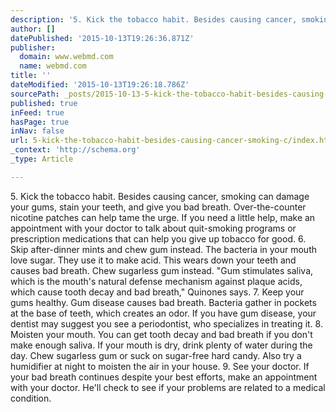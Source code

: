 ```yaml
---
description: '5. Kick the tobacco habit. Besides causing cancer, smoking can damage your gums, stain your teeth, and give you bad breath.  Over-the-counter nicotine patches c'
author: []
datePublished: '2015-10-13T19:26:36.871Z'
publisher:
  domain: www.webmd.com
  name: webmd.com
title: ''
dateModified: '2015-10-13T19:26:18.786Z'
sourcePath: _posts/2015-10-13-5-kick-the-tobacco-habit-besides-causing-cancer-smoking-c.md
published: true
inFeed: true
hasPage: true
inNav: false
url: 5-kick-the-tobacco-habit-besides-causing-cancer-smoking-c/index.html
_context: 'http://schema.org'
_type: Article

---
```

5\. Kick the tobacco habit. Besides causing cancer, smoking can damage your gums, stain your teeth, and give you bad breath. Over-the-counter nicotine patches can help tame the urge. If you need a little help, make an appointment with your doctor to talk about quit-smoking programs or prescription medications that can help you give up tobacco for good. 6\. Skip after-dinner mints and chew gum instead. The bacteria in your mouth love sugar. They use it to make acid. This wears down your teeth and causes bad breath. Chew sugarless gum instead. "Gum stimulates saliva, which is the mouth's natural defense mechanism against plaque acids, which cause tooth decay and bad breath," Quinones says. 7\. Keep your gums healthy. Gum disease causes bad breath. Bacteria gather in pockets at the base of teeth, which creates an odor. If you have gum disease, your dentist may suggest you see a periodontist, who specializes in treating it. 8\. Moisten your mouth. You can get tooth decay and bad breath if you don't make enough saliva. If your mouth is dry, drink plenty of water during the day. Chew sugarless gum or suck on sugar-free hard candy. Also try a humidifier at night to moisten the air in your house. 9\. See your doctor. If your bad breath continues despite your best efforts, make an appointment with your doctor. He'll check to see if your problems are related to a medical condition.